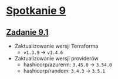 # [Spotkanie 9](https://github.com/cloudstateu/kurs-iac-terraform/blob/master/Zjazd9/zadania.md)


## [Zadanie 9.1](./zadanie1)

* Zaktualizowanie wersji Terraforma
    * `v1.3.9` -> `v1.4.6`
* Zaktualizowanie wersji providerów
    * hashicorp/azurerm: `3.45.0` -> `3.54.0`
    * hashicorp/random: `3.4.3` -> `3.5.1`


